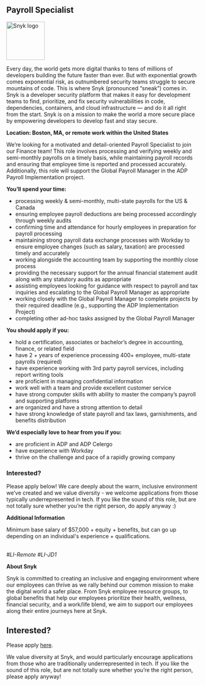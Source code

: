 Payroll Specialist
---

<img src="https://res.cloudinary.com/snyk/image/upload/v1537345894/press-kit/brand/logo-black.png" width="100" alt="Snyk logo" />

<div class="content-intro"><p><span style="font-weight: 400;">Every day, the world gets more digital thanks to tens of millions of developers building the future faster than ever. But with exponential growth comes exponential risk, as outnumbered security teams struggle to secure mountains of code. This is where Snyk (pronounced “sneak”) comes in. Snyk is a developer security platform that makes it easy for development teams to find, prioritize, and fix security vulnerabilities in code, dependencies, containers, and cloud infrastructure — and do it all right from the start. Snyk is on a mission to make the world a more secure place by empowering developers to develop fast and stay secure.</span></p></div><p><strong>Location: Boston, MA, or remote work within the United States</strong></p>
<p><span style="font-weight: 400;">We’re looking for a motivated and detail-oriented Payroll Specialist to join our Finance team! This role involves processing and verifying weekly and semi-monthly payrolls on a timely basis, while maintaining payroll records and ensuring that employee time is reported and processed accurately.&nbsp; Additionally, this role will support the Global Payroll Manager in the ADP Payroll Implementation project.&nbsp;&nbsp;</span></p>
<p><strong>You’ll spend your time:</strong></p>
<ul>
<li style="font-weight: 400;"><span style="font-weight: 400;">processing weekly &amp; semi-monthly, multi-state payrolls for the US &amp; Canada</span></li>
<li style="font-weight: 400;"><span style="font-weight: 400;">ensuring employee payroll deductions are being processed accordingly through weekly audits</span></li>
<li style="font-weight: 400;"><span style="font-weight: 400;">confirming time and attendance for hourly employees in preparation for payroll processing</span></li>
<li style="font-weight: 400;"><span style="font-weight: 400;">maintaining strong payroll data exchange processes with Workday to ensure employee changes (such as salary, taxation) are processed timely and accurately</span></li>
<li style="font-weight: 400;"><span style="font-weight: 400;">working alongside the accounting team by supporting the monthly close process</span></li>
<li style="font-weight: 400;"><span style="font-weight: 400;">providing the necessary support for the annual financial statement audit along with any statutory audits as appropriate</span></li>
<li style="font-weight: 400;"><span style="font-weight: 400;">assisting employees looking for guidance with respect to payroll and tax inquiries and escalating to the Global Payroll Manager as appropriate</span></li>
<li style="font-weight: 400;"><span style="font-weight: 400;">working closely with the Global Payroll Manager to complete projects by their required deadline (e.g., supporting the ADP Implementation Project)</span></li>
<li style="font-weight: 400;"><span style="font-weight: 400;">completing other ad-hoc tasks assigned by the Global Payroll Manager</span></li>
</ul>
<p><strong>You should apply if you:</strong></p>
<ul>
<li style="font-weight: 400;"><span style="font-weight: 400;">hold a certification, associates or bachelor’s degree in accounting, finance, or related field</span></li>
<li style="font-weight: 400;"><span style="font-weight: 400;">have 2 + years of experience processing 400+ employee, multi-state payrolls (required)</span></li>
<li style="font-weight: 400;"><span style="font-weight: 400;">have experience working with 3rd party payroll services, including report writing tools</span></li>
<li style="font-weight: 400;"><span style="font-weight: 400;">are proficient in managing confidential information</span></li>
<li style="font-weight: 400;"><span style="font-weight: 400;">work well with a team and provide excellent customer service</span></li>
<li style="font-weight: 400;"><span style="font-weight: 400;">have strong computer skills with ability to master the company’s payroll and supporting platforms</span></li>
<li style="font-weight: 400;"><span style="font-weight: 400;">are organized and have a strong attention to detail</span></li>
<li style="font-weight: 400;"><span style="font-weight: 400;">have strong knowledge of state payroll and tax laws, garnishments, and benefits distribution&nbsp;</span></li>
</ul>
<p><strong>We’d especially love to hear from you if you:</strong></p>
<ul>
<li style="font-weight: 400;"><span style="font-weight: 400;">are proficient in ADP and ADP Celergo</span></li>
<li style="font-weight: 400;"><span style="font-weight: 400;">have experience with Workday</span></li>
<li style="font-weight: 400;"><span style="font-weight: 400;">thrive on the challenge and pace of a rapidly growing company</span></li>
</ul>
<h3><strong>Interested?</strong></h3>
<p><span style="font-weight: 400;">Please apply below! We care deeply about the warm, inclusive environment we’ve created and we value diversity - we welcome applications from those typically underrepresented in tech. If you like the sound of this role, but are not totally sure whether you’re the right person, do apply anyway :)</span></p>
<p><strong>Additional Information</strong></p>
<p><span style="font-weight: 400;">Minimum base salary of $57,000 + equity + benefits, but can go up depending on an individual's experience + qualifications.</span></p>
<p><span style="font-weight: 400;"><br></span><em><span style="font-weight: 400;">#LI-Remote #LI-JD1 </span></em></p><div class="content-conclusion"><p><strong>About Snyk</strong></p>
<p><strong><span style="font-weight: 400;">Snyk is committed to creating an inclusive and engaging environment where our employees can thrive as we rally behind our common mission to make the digital world a safer place. From Snyk employee resource groups, to global benefits that help our employees prioritize their health, wellness, financial security, and a work/life blend, we aim to support our employees along their entire journeys here at Snyk. </span></strong></p></div>

Interested?
---

Please apply [here](https://boards.greenhouse.io/snyk/jobs/6335528002#app).

We value diversity at Snyk, and would particularly encourage applications from those who are traditionally underrepresented in tech.
If you like the sound of this role, but are not totally sure whether you’re the right person, please apply anyway!
